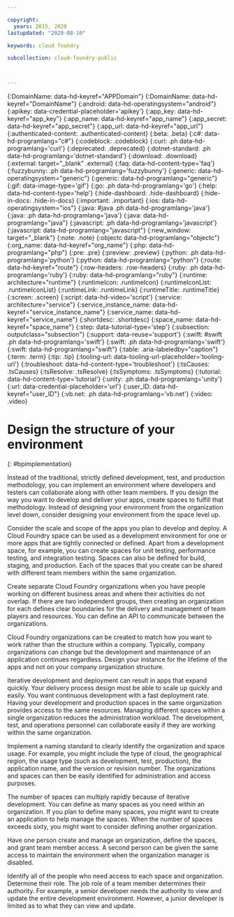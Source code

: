 ```yaml
---

copyright:
  years: 2015, 2020
lastupdated: "2020-08-10"

keywords: cloud foundry

subcollection: cloud-foundry-public



---
```





{:DomainName: data-hd-keyref="APPDomain"}
{:DomainName: data-hd-keyref="DomainName"}
{:android: data-hd-operatingsystem="android"}
{:apikey: data-credential-placeholder='apikey'}
{:app_key: data-hd-keyref="app_key"}
{:app_name: data-hd-keyref="app_name"}
{:app_secret: data-hd-keyref="app_secret"}
{:app_url: data-hd-keyref="app_url"}
{:authenticated-content: .authenticated-content}
{:beta: .beta}
{:c#: data-hd-programlang="c#"}
{:codeblock: .codeblock}
{:curl: .ph data-hd-programlang='curl'}
{:deprecated: .deprecated}
{:dotnet-standard: .ph data-hd-programlang='dotnet-standard'}
{:download: .download}
{:external: target="_blank" .external}
{:faq: data-hd-content-type='faq'}
{:fuzzybunny: .ph data-hd-programlang='fuzzybunny'}
{:generic: data-hd-operatingsystem="generic"}
{:generic: data-hd-programlang="generic"}
{:gif: data-image-type='gif'}
{:go: .ph data-hd-programlang='go'}
{:help: data-hd-content-type='help'}
{:hide-dashboard: .hide-dashboard}
{:hide-in-docs: .hide-in-docs}
{:important: .important}
{:ios: data-hd-operatingsystem="ios"}
{:java: #java .ph data-hd-programlang='java'}
{:java: .ph data-hd-programlang='java'}
{:java: data-hd-programlang="java"}
{:javascript: .ph data-hd-programlang='javascript'}
{:javascript: data-hd-programlang="javascript"}
{:new_window: target="_blank"}
{:note: .note}
{:objectc data-hd-programlang="objectc"}
{:org_name: data-hd-keyref="org_name"}
{:php: data-hd-programlang="php"}
{:pre: .pre}
{:preview: .preview}
{:python: .ph data-hd-programlang='python'}
{:python: data-hd-programlang="python"}
{:route: data-hd-keyref="route"}
{:row-headers: .row-headers}
{:ruby: .ph data-hd-programlang='ruby'}
{:ruby: data-hd-programlang="ruby"}
{:runtime: architecture="runtime"}
{:runtimeIcon: .runtimeIcon}
{:runtimeIconList: .runtimeIconList}
{:runtimeLink: .runtimeLink}
{:runtimeTitle: .runtimeTitle}
{:screen: .screen}
{:script: data-hd-video='script'}
{:service: architecture="service"}
{:service_instance_name: data-hd-keyref="service_instance_name"}
{:service_name: data-hd-keyref="service_name"}
{:shortdesc: .shortdesc}
{:space_name: data-hd-keyref="space_name"}
{:step: data-tutorial-type='step'}
{:subsection: outputclass="subsection"}
{:support: data-reuse='support'}
{:swift: #swift .ph data-hd-programlang='swift'}
{:swift: .ph data-hd-programlang='swift'}
{:swift: data-hd-programlang="swift"}
{:table: .aria-labeledby="caption"}
{:term: .term}
{:tip: .tip}
{:tooling-url: data-tooling-url-placeholder='tooling-url'}
{:troubleshoot: data-hd-content-type='troubleshoot'}
{:tsCauses: .tsCauses}
{:tsResolve: .tsResolve}
{:tsSymptoms: .tsSymptoms}
{:tutorial: data-hd-content-type='tutorial'}
{:unity: .ph data-hd-programlang='unity'}
{:url: data-credential-placeholder='url'}
{:user_ID: data-hd-keyref="user_ID"}
{:vb.net: .ph data-hd-programlang='vb.net'}
{:video: .video}


# Design the structure of your environment
{: #bpimplementation}

<!-- This file is reused in the CF Public subcollection. -->

Instead of the traditional, strictly defined development, test, and production methodology, you can implement an environment where developers and testers can collaborate along with other team members. If you design the way you want to develop and deliver your apps, create spaces to fulfill that methodology. Instead of designing your environment from the organization level down, consider designing your environment from the space level up.

Consider the scale and scope of the apps you plan to develop and deploy. A Cloud Foundry space can be used as a development environment for one or more apps that are tightly connected or defined. Apart from a development space, for example, you can create spaces for unit testing, performance testing, and integration testing. Spaces can also be defined for build, staging, and production. Each of the spaces that you create can be shared with different team members within the same organization.

Create separate Cloud Foundry organizations when you have people working on different business areas and where their activities do not overlap. If there are two independent groups, then creating an organization for each defines clear boundaries for the delivery and management of team players and resources. You can define an API to communicate between the organizations.

Cloud Foundry organizations can be created to match how you want to work rather than the structure within a company. Typically, company organizations can change but the development and maintenance of an application continues regardless. Design your instance for the lifetime of the apps and not on your company organization structure.

Iterative development and deployment can result in apps that expand quickly. Your delivery process design must be able to scale up quickly and easily. You want continuous development with a fast deployment rate. Having your development and production spaces in the same organization provides access to the same resources. Managing different spaces within a single organization reduces the administration workload. The development, test, and operations personnel can collaborate easily if they are working within the same organization.

Implement a naming standard to clearly identify the organization and space usage. For example, you might include the type of cloud, the geographical region, the usage type (such as development, test, production), the application name, and the version or revision number. The organizations and spaces can then be easily identified for administration and access purposes.  

The number of spaces can multiply rapidly because of iterative development. You can define as many spaces as you need within an organization. If you plan to define many spaces, you might want to create an application to help manage the spaces. When the number of spaces exceeds sixty, you might want to consider defining another organization.

Have one person create and manage an organization, define the spaces, and grant team member access. A second person can be given the same access to maintain the environment when the organization manager is disabled.  

Identify all of the people who need access to each space and organization. Determine their role. The job role of a team member determines their authority. For example, a senior developer needs the authority to view and update the entire development environment. However, a junior developer is limited as to what they can view and update.



